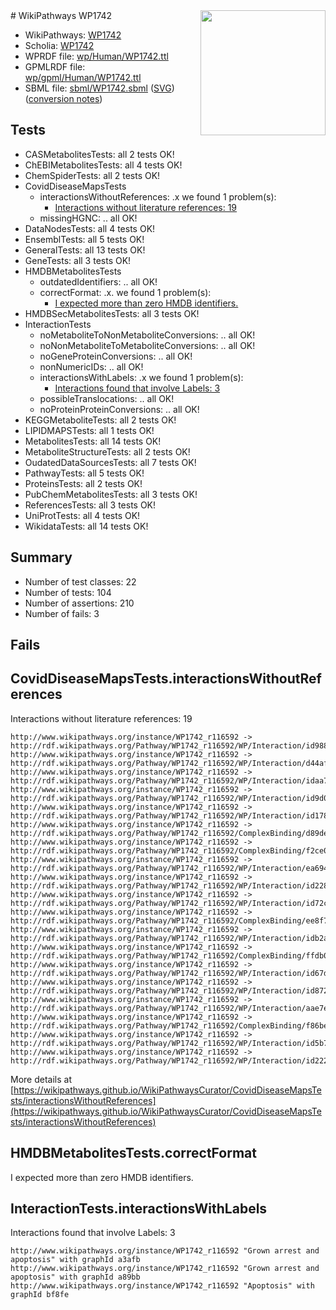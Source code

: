 <img style="float: right; width: 200px" src="../logo.png" />
# WikiPathways WP1742

* WikiPathways: [WP1742](https://identifiers.org/wikipathways:WP1742)
* Scholia: [WP1742](https://scholia.toolforge.org/wikipathways/WP1742)
* WPRDF file: [wp/Human/WP1742.ttl](../wp/Human/WP1742.ttl)
* GPMLRDF file: [wp/gpml/Human/WP1742.ttl](../wp/gpml/Human/WP1742.ttl)
* SBML file: [sbml/WP1742.sbml](../sbml/WP1742.sbml) ([SVG](../sbml/WP1742.svg)) ([conversion notes](../sbml/WP1742.txt))

## Tests
* CASMetabolitesTests: all 2 tests OK!
* ChEBIMetabolitesTests: all 4 tests OK!
* ChemSpiderTests: all 2 tests OK!
* CovidDiseaseMapsTests
    * interactionsWithoutReferences: .x we found 1 problem(s):
        * [Interactions without literature references: 19](#9701ccea)
    * missingHGNC: .. all OK!
* DataNodesTests: all 4 tests OK!
* EnsemblTests: all 5 tests OK!
* GeneralTests: all 13 tests OK!
* GeneTests: all 3 tests OK!
* HMDBMetabolitesTests
    * outdatedIdentifiers: .. all OK!
    * correctFormat: .x. we found 1 problem(s):
        * [I expected more than zero HMDB identifiers.](#ad154c1e)
* HMDBSecMetabolitesTests: all 3 tests OK!
* InteractionTests
    * noMetaboliteToNonMetaboliteConversions: .. all OK!
    * noNonMetaboliteToMetaboliteConversions: .. all OK!
    * noGeneProteinConversions: .. all OK!
    * nonNumericIDs: .. all OK!
    * interactionsWithLabels: .x we found 1 problem(s):
        * [Interactions found that involve Labels: 3](#630d267a)
    * possibleTranslocations: .. all OK!
    * noProteinProteinConversions: .. all OK!
* KEGGMetaboliteTests: all 2 tests OK!
* LIPIDMAPSTests: all 1 tests OK!
* MetabolitesTests: all 14 tests OK!
* MetaboliteStructureTests: all 2 tests OK!
* OudatedDataSourcesTests: all 7 tests OK!
* PathwayTests: all 5 tests OK!
* ProteinsTests: all 2 tests OK!
* PubChemMetabolitesTests: all 3 tests OK!
* ReferencesTests: all 3 tests OK!
* UniProtTests: all 4 tests OK!
* WikidataTests: all 14 tests OK!


## Summary

* Number of test classes: 22
* Number of tests: 104
* Number of assertions: 210
* Number of fails: 3

## Fails

<a name="9701ccea" />

## CovidDiseaseMapsTests.interactionsWithoutReferences

Interactions without literature references: 19
```
http://www.wikipathways.org/instance/WP1742_r116592 -> http://rdf.wikipathways.org/Pathway/WP1742_r116592/WP/Interaction/id9889382a
http://www.wikipathways.org/instance/WP1742_r116592 -> http://rdf.wikipathways.org/Pathway/WP1742_r116592/WP/Interaction/d44af
http://www.wikipathways.org/instance/WP1742_r116592 -> http://rdf.wikipathways.org/Pathway/WP1742_r116592/WP/Interaction/idaa7fed1f
http://www.wikipathways.org/instance/WP1742_r116592 -> http://rdf.wikipathways.org/Pathway/WP1742_r116592/WP/Interaction/id9d04ce8b
http://www.wikipathways.org/instance/WP1742_r116592 -> http://rdf.wikipathways.org/Pathway/WP1742_r116592/WP/Interaction/id1784ab3d
http://www.wikipathways.org/instance/WP1742_r116592 -> http://rdf.wikipathways.org/Pathway/WP1742_r116592/ComplexBinding/d89de
http://www.wikipathways.org/instance/WP1742_r116592 -> http://rdf.wikipathways.org/Pathway/WP1742_r116592/ComplexBinding/f2ce0
http://www.wikipathways.org/instance/WP1742_r116592 -> http://rdf.wikipathways.org/Pathway/WP1742_r116592/WP/Interaction/ea694
http://www.wikipathways.org/instance/WP1742_r116592 -> http://rdf.wikipathways.org/Pathway/WP1742_r116592/WP/Interaction/id2285310d
http://www.wikipathways.org/instance/WP1742_r116592 -> http://rdf.wikipathways.org/Pathway/WP1742_r116592/WP/Interaction/id72cb0404
http://www.wikipathways.org/instance/WP1742_r116592 -> http://rdf.wikipathways.org/Pathway/WP1742_r116592/ComplexBinding/ee8f7
http://www.wikipathways.org/instance/WP1742_r116592 -> http://rdf.wikipathways.org/Pathway/WP1742_r116592/WP/Interaction/idb2a3006f
http://www.wikipathways.org/instance/WP1742_r116592 -> http://rdf.wikipathways.org/Pathway/WP1742_r116592/ComplexBinding/ffdb0
http://www.wikipathways.org/instance/WP1742_r116592 -> http://rdf.wikipathways.org/Pathway/WP1742_r116592/WP/Interaction/id67d6bee4
http://www.wikipathways.org/instance/WP1742_r116592 -> http://rdf.wikipathways.org/Pathway/WP1742_r116592/WP/Interaction/id87222dd3
http://www.wikipathways.org/instance/WP1742_r116592 -> http://rdf.wikipathways.org/Pathway/WP1742_r116592/WP/Interaction/aae7e
http://www.wikipathways.org/instance/WP1742_r116592 -> http://rdf.wikipathways.org/Pathway/WP1742_r116592/ComplexBinding/f86be
http://www.wikipathways.org/instance/WP1742_r116592 -> http://rdf.wikipathways.org/Pathway/WP1742_r116592/WP/Interaction/id5b77ae9a
http://www.wikipathways.org/instance/WP1742_r116592 -> http://rdf.wikipathways.org/Pathway/WP1742_r116592/WP/Interaction/id2225e448
```

More details at [https://wikipathways.github.io/WikiPathwaysCurator/CovidDiseaseMapsTests/interactionsWithoutReferences](https://wikipathways.github.io/WikiPathwaysCurator/CovidDiseaseMapsTests/interactionsWithoutReferences)

<a name="ad154c1e" />

## HMDBMetabolitesTests.correctFormat

I expected more than zero HMDB identifiers.
<a name="630d267a" />

## InteractionTests.interactionsWithLabels

Interactions found that involve Labels: 3
```
http://www.wikipathways.org/instance/WP1742_r116592 "Grown arrest and apoptosis" with graphId a3afb
http://www.wikipathways.org/instance/WP1742_r116592 "Grown arrest and apoptosis" with graphId a89bb
http://www.wikipathways.org/instance/WP1742_r116592 "Apoptosis" with graphId bf8fe
```

